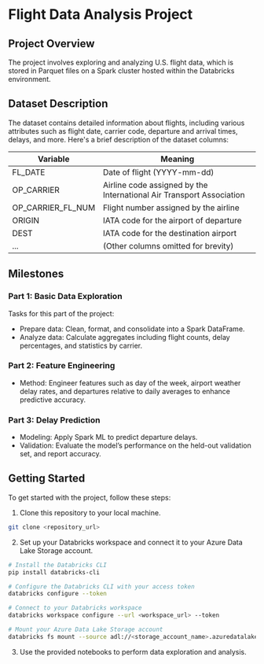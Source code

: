 # Flight Data Analysis Project

## Project Overview

The project involves exploring and analyzing U.S. flight data, which is stored in Parquet files on a Spark cluster hosted within the Databricks environment.

## Dataset Description

The dataset contains detailed information about flights, including various attributes such as flight date, carrier code, departure and arrival times, delays, and more. Here's a brief description of the dataset columns:

| Variable              | Meaning                                                                 |
|-----------------------|-------------------------------------------------------------------------|
| FL_DATE               | Date of flight (YYYY-mm-dd)                                             |
| OP_CARRIER            | Airline code assigned by the International Air Transport Association   |
| OP_CARRIER_FL_NUM     | Flight number assigned by the airline                                    |
| ORIGIN                | IATA code for the airport of departure                                   |
| DEST                  | IATA code for the destination airport                                   |
| ...                   | (Other columns omitted for brevity)                                      |


## Milestones

### Part 1: Basic Data Exploration

Tasks for this part of the project:

- Prepare data: Clean, format, and consolidate into a Spark DataFrame.
- Analyze data: Calculate aggregates including flight counts, delay percentages, and statistics by carrier.

### Part 2: Feature Engineering 
- Method: Engineer features such as day of the week, airport weather delay rates, and departures relative to daily averages to enhance predictive accuracy.

### Part 3: Delay Prediction
- Modeling: Apply Spark ML to predict departure delays.
- Validation: Evaluate the model’s performance on the held-out validation set, and report accuracy.


## Getting Started

To get started with the project, follow these steps:

1. Clone this repository to your local machine.

```bash
git clone <repository_url>
```

2. Set up your Databricks workspace and connect it to your Azure Data Lake Storage account.

```bash
# Install the Databricks CLI
pip install databricks-cli

# Configure the Databricks CLI with your access token
databricks configure --token

# Connect to your Databricks workspace
databricks workspace configure --url <workspace_url> --token

# Mount your Azure Data Lake Storage account
databricks fs mount --source adl://<storage_account_name>.azuredatalakestore.net/ --mount-point /mnt/<mount_name>
```

3. Use the provided notebooks to perform data exploration and analysis.

